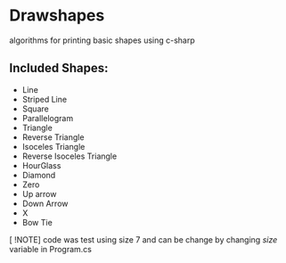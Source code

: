 # Drawshapes
  algorithms for printing basic shapes using c-sharp
  
## Included Shapes:
- Line
- Striped Line
- Square
- Parallelogram
- Triangle
- Reverse Triangle
- Isoceles Triangle
- Reverse Isoceles Triangle
- HourGlass
- Diamond
- Zero
- Up arrow
- Down Arrow
- X
- Bow Tie

[ !NOTE]
code was test using size 7 and can be change by changing _size_ variable in Program.cs
